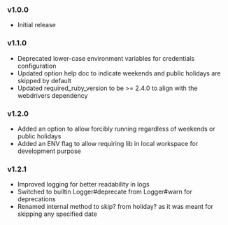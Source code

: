 ### v1.0.0
- Initial release

### v1.1.0
- Deprecated lower-case environment variables for credentials configuration
- Updated option help doc to indicate weekends and public holidays are skipped by default
- Updated required_ruby_version to be >= 2.4.0 to align with the webdrivers dependency

### v1.2.0
- Added an option to allow forcibly running regardless of weekends or public holidays
- Added an ENV flag to allow requiring lib in local workspace for development purpose

### v1.2.1
- Improved logging for better readability in logs
- Switched to builtin Logger#deprecate from Logger#warn for deprecations
- Renamed internal method to skip? from holiday? as it was meant for skipping any specified date

